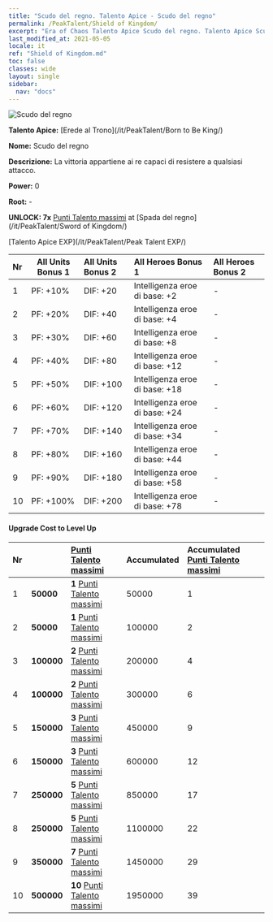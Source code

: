 ```yaml
---
title: "Scudo del regno. Talento Apice - Scudo del regno"
permalink: /PeakTalent/Shield of Kingdom/
excerpt: "Era of Chaos Talento Apice Scudo del regno. Talento Apice Scudo del regno. Scudo del regno"
last_modified_at: 2021-05-05
locale: it
ref: "Shield of Kingdom.md"
toc: false
classes: wide
layout: single
sidebar:
  nav: "docs"
---
```


  ![Scudo del regno](/images/pt/talent_4402.png)

  **Talento Apice:** [Erede al Trono](/it/PeakTalent/Born to Be King/)

  **Nome:** Scudo del regno

  **Descrizione:** La vittoria appartiene ai re capaci di resistere a qualsiasi attacco.

  **Power:** 0

  **Root:** -

  **UNLOCK: 7x** [Punti Talento massimi](/ItemsIT/con_934/) at [Spada del regno](/it/PeakTalent/Sword of Kingdom/)

  [Talento Apice EXP](/it/PeakTalent/Peak Talent EXP/)

  | Nr | All Units Bonus 1 | All Units Bonus 2 | All Heroes Bonus 1 | All Heroes Bonus 2 |
  |:---|--------------|:-------------|:-------------|:-------------|
  | 1 | PF: +10% | DIF: +20 | Intelligenza eroe di base: +2 | - |
  | 2 | PF: +20% | DIF: +40 | Intelligenza eroe di base: +4 | - |
  | 3 | PF: +30% | DIF: +60 | Intelligenza eroe di base: +8 | - |
  | 4 | PF: +40% | DIF: +80 | Intelligenza eroe di base: +12 | - |
  | 5 | PF: +50% | DIF: +100 | Intelligenza eroe di base: +18 | - |
  | 6 | PF: +60% | DIF: +120 | Intelligenza eroe di base: +24 | - |
  | 7 | PF: +70% | DIF: +140 | Intelligenza eroe di base: +34 | - |
  | 8 | PF: +80% | DIF: +160 | Intelligenza eroe di base: +44 | - |
  | 9 | PF: +90% | DIF: +180 | Intelligenza eroe di base: +58 | - |
  | 10 | PF: +100% | DIF: +200 | Intelligenza eroe di base: +78 | - |


#### Upgrade Cost to Level Up

  | Nr | <i class="fas fa-coins"/> | [Punti Talento massimi](/ItemsIT/con_934/) | Accumulated <i class="fas fa-coins"/> | Accumulated [Punti Talento massimi](/ItemsIT/con_934/) |
  |:---|--------------|:-------------|:-------------|:-------------|
  | 1 | **50000** | **1** [Punti Talento massimi](/ItemsIT/con_934/) | 50000 | 1 |
  | 2 | **50000** | **1** [Punti Talento massimi](/ItemsIT/con_934/) | 100000 | 2 |
  | 3 | **100000** | **2** [Punti Talento massimi](/ItemsIT/con_934/) | 200000 | 4 |
  | 4 | **100000** | **2** [Punti Talento massimi](/ItemsIT/con_934/) | 300000 | 6 |
  | 5 | **150000** | **3** [Punti Talento massimi](/ItemsIT/con_934/) | 450000 | 9 |
  | 6 | **150000** | **3** [Punti Talento massimi](/ItemsIT/con_934/) | 600000 | 12 |
  | 7 | **250000** | **5** [Punti Talento massimi](/ItemsIT/con_934/) | 850000 | 17 |
  | 8 | **250000** | **5** [Punti Talento massimi](/ItemsIT/con_934/) | 1100000 | 22 |
  | 9 | **350000** | **7** [Punti Talento massimi](/ItemsIT/con_934/) | 1450000 | 29 |
  | 10 | **500000** | **10** [Punti Talento massimi](/ItemsIT/con_934/) | 1950000 | 39 |
